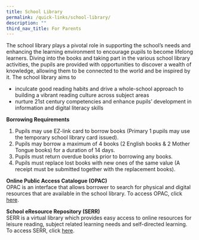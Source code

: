 ```yaml
---
title: School Library
permalink: /quick-links/school-library/
description: ""
third_nav_title: For Parents
---
```

The school library plays a pivotal role in supporting the school’s needs and enhancing the learning environment to encourage pupils to become lifelong learners. Diving into the books and taking part in the various school library activities, the pupils are provided with opportunities to discover a wealth of knowledge, allowing them to be connected to the world and be inspired by it. The school library aims to <br>
* inculcate good reading habits and drive a whole-school approach to building a vibrant reading culture across subject areas<br>
* nurture 21st century competencies and enhance pupils’ development in information and digital literacy skills<br>

**Borrowing Requirements**<br>
1. Pupils may use EZ-link card to borrow books (Primary 1 pupils may use the temporary school library card issued).<br>
2. Pupils may borrow a maximum of 4 books (2 English books & 2 Mother Tongue books) for a duration of 14 days.<br>
3. Pupils must return overdue books prior to borrowing any books.<br>
4. Pupils must replace lost books with new ones of the same value (A receipt must be submitted together with the replacement books).

**Online Public Access Catalogue (OPAC)**<br>
OPAC is an interface that allows borrower to search for physical and digital resources that are available in the school library. To access OPAC, click [here](https://schoolibrary.moe.edu.sg/canberrapri/cgi-bin/spydus.exe/MSGTRN/WPAC/HOME).

**School eResource Repository (SERR)**<br>
SERR is a virtual library which provides easy access to online resources for leisure reading, subject related learning needs and self-directed learning. To access SERR, click [here](https://schoolibrary.moe.edu.sg/eresourcespri/cgi-bin/spydus.exe/MSGTRN/WPAC/HOME).